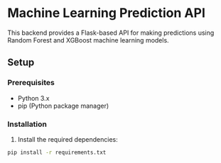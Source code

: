 # Machine Learning Prediction API

This backend provides a Flask-based API for making predictions using Random Forest and XGBoost machine learning models.

## Setup

### Prerequisites

- Python 3.x
- pip (Python package manager)

### Installation

1. Install the required dependencies:

```bash
pip install -r requirements.txt
```